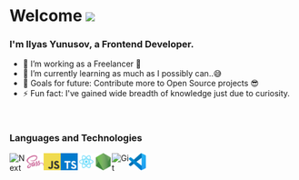 <h1> Welcome <img src="https://emojis.slackmojis.com/emojis/images/1643514738/7421/typingcat.gif?1643514738" width="30"/></h1>

### I'm Ilyas Yunusov, a Frontend Developer.

- 🔭 I’m working as a Freelancer 🌟
- 🌱 I’m currently learning as much as I possibly can..😅
- 🥅 Goals for future: Contribute more to Open Source projects 😎
- ⚡ Fun fact: I've gained wide breadth of knowledge just due to curiosity.
<br />

### Languages and Technologies
<img align="left" alt="Next" width="30px" src="https://www.rlogical.com/wp-content/uploads/2021/08/Rlogical-Blog-Images-thumbnail.png" />
<img align="left" alt="Sass" width="30px" src="https://raw.githubusercontent.com/github/explore/80688e429a7d4ef2fca1e82350fe8e3517d3494d/topics/sass/sass.png" />
<img align="left" alt="JavaScript" width="30px" src="https://raw.githubusercontent.com/github/explore/80688e429a7d4ef2fca1e82350fe8e3517d3494d/topics/javascript/javascript.png" />
<img align="left" alt="TypeScript" width="30px" src="https://raw.githubusercontent.com/github/explore/80688e429a7d4ef2fca1e82350fe8e3517d3494d/topics/typescript/typescript.png" />
<img align="left" alt="React" width="30px" src="https://raw.githubusercontent.com/github/explore/80688e429a7d4ef2fca1e82350fe8e3517d3494d/topics/react/react.png" />
<img align="left" alt="Node.js" width="30px" src="https://raw.githubusercontent.com/github/explore/80688e429a7d4ef2fca1e82350fe8e3517d3494d/topics/nodejs/nodejs.png" />
<img align="left" alt="Git" width="30px" height="36px" src="https://cdn.jsdelivr.net/gh/devicons/devicon/icons/git/git-original.svg"/>
<img align="left" alt="Visual Studio Code" width="30px" src="https://raw.githubusercontent.com/github/explore/80688e429a7d4ef2fca1e82350fe8e3517d3494d/topics/visual-studio-code/visual-studio-code.png" />
